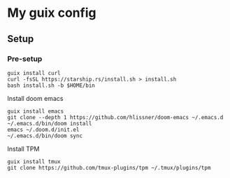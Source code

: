 # My guix config

## Setup

### Pre-setup

``` shell
guix install curl
curl -fsSL https://starship.rs/install.sh > install.sh
bash install.sh -b $HOME/bin
```

Install doom emacs

``` shell
guix install emacs
git clone --depth 1 https://github.com/hlissner/doom-emacs ~/.emacs.d
~/.emacs.d/bin/doom install
emacs ~/.doom.d/init.el
~/.emacs.d/bin/doom sync
```

Install TPM

``` shell
guix install tmux
git clone https://github.com/tmux-plugins/tpm ~/.tmux/plugins/tpm
```


